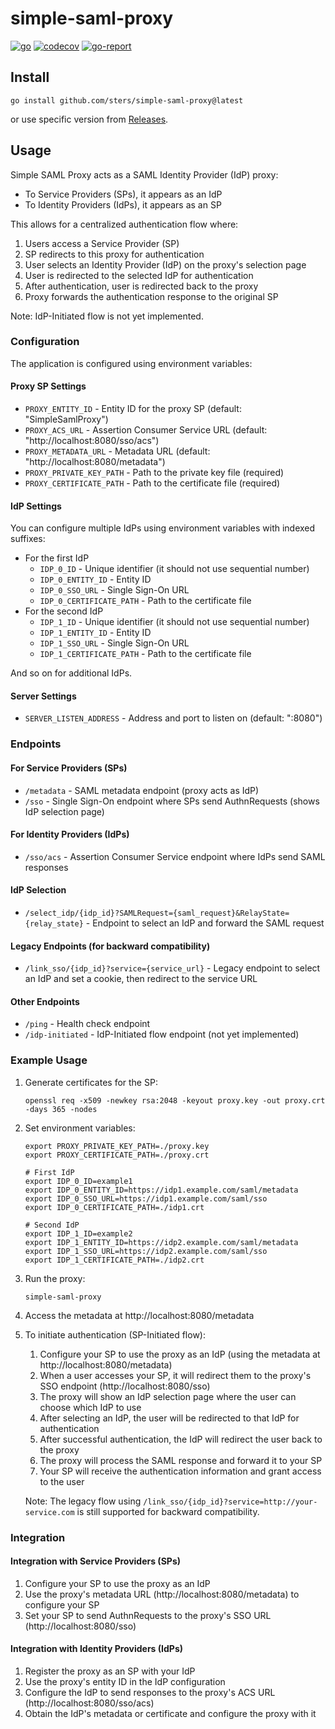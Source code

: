 # simple-saml-proxy

[![go](https://github.com/sters/simple-saml-proxy/workflows/Go/badge.svg)](https://github.com/sters/simple-saml-proxy/actions?query=workflow%3AGo)
[![codecov](https://codecov.io/gh/sters/simple-saml-proxy/branch/main/graph/badge.svg)](https://codecov.io/gh/sters/simple-saml-proxy)
[![go-report](https://goreportcard.com/badge/github.com/sters/simple-saml-proxy)](https://goreportcard.com/report/github.com/sters/simple-saml-proxy)

## Install

```shell
go install github.com/sters/simple-saml-proxy@latest
```

or use specific version from [Releases](https://github.com/sters/simple-saml-proxy/releases).

## Usage

Simple SAML Proxy acts as a SAML Identity Provider (IdP) proxy:
- To Service Providers (SPs), it appears as an IdP
- To Identity Providers (IdPs), it appears as an SP

This allows for a centralized authentication flow where:
1. Users access a Service Provider (SP)
2. SP redirects to this proxy for authentication
3. User selects an Identity Provider (IdP) on the proxy's selection page
4. User is redirected to the selected IdP for authentication
5. After authentication, user is redirected back to the proxy
6. Proxy forwards the authentication response to the original SP

Note: IdP-Initiated flow is not yet implemented.

### Configuration

The application is configured using environment variables:

#### Proxy SP Settings
- `PROXY_ENTITY_ID` - Entity ID for the proxy SP (default: "SimpleSamlProxy")
- `PROXY_ACS_URL` - Assertion Consumer Service URL (default: "http://localhost:8080/sso/acs")
- `PROXY_METADATA_URL` - Metadata URL (default: "http://localhost:8080/metadata")
- `PROXY_PRIVATE_KEY_PATH` - Path to the private key file (required)
- `PROXY_CERTIFICATE_PATH` - Path to the certificate file (required)

#### IdP Settings
You can configure multiple IdPs using environment variables with indexed suffixes:
- For the first IdP
  - `IDP_0_ID` - Unique identifier (it should not use sequential number)
  - `IDP_0_ENTITY_ID` - Entity ID
  - `IDP_0_SSO_URL` - Single Sign-On URL
  - `IDP_0_CERTIFICATE_PATH` - Path to the certificate file
- For the second IdP
  - `IDP_1_ID` - Unique identifier (it should not use sequential number)
  - `IDP_1_ENTITY_ID` - Entity ID
  - `IDP_1_SSO_URL` - Single Sign-On URL
  - `IDP_1_CERTIFICATE_PATH` - Path to the certificate file

And so on for additional IdPs.

#### Server Settings
- `SERVER_LISTEN_ADDRESS` - Address and port to listen on (default: ":8080")

### Endpoints

#### For Service Providers (SPs)
- `/metadata` - SAML metadata endpoint (proxy acts as IdP)
- `/sso` - Single Sign-On endpoint where SPs send AuthnRequests (shows IdP selection page)

#### For Identity Providers (IdPs)
- `/sso/acs` - Assertion Consumer Service endpoint where IdPs send SAML responses

#### IdP Selection
- `/select_idp/{idp_id}?SAMLRequest={saml_request}&RelayState={relay_state}` - Endpoint to select an IdP and forward the SAML request

#### Legacy Endpoints (for backward compatibility)
- `/link_sso/{idp_id}?service={service_url}` - Legacy endpoint to select an IdP and set a cookie, then redirect to the service URL

#### Other Endpoints
- `/ping` - Health check endpoint
- `/idp-initiated` - IdP-Initiated flow endpoint (not yet implemented)

### Example Usage

1. Generate certificates for the SP:
   ```shell
   openssl req -x509 -newkey rsa:2048 -keyout proxy.key -out proxy.crt -days 365 -nodes
   ```

2. Set environment variables:

   ```shell
   export PROXY_PRIVATE_KEY_PATH=./proxy.key
   export PROXY_CERTIFICATE_PATH=./proxy.crt

   # First IdP
   export IDP_0_ID=example1
   export IDP_0_ENTITY_ID=https://idp1.example.com/saml/metadata
   export IDP_0_SSO_URL=https://idp1.example.com/saml/sso
   export IDP_0_CERTIFICATE_PATH=./idp1.crt

   # Second IdP
   export IDP_1_ID=example2
   export IDP_1_ENTITY_ID=https://idp2.example.com/saml/metadata
   export IDP_1_SSO_URL=https://idp2.example.com/saml/sso
   export IDP_1_CERTIFICATE_PATH=./idp2.crt
   ```

3. Run the proxy:
   ```shell
   simple-saml-proxy
   ```

4. Access the metadata at http://localhost:8080/metadata

5. To initiate authentication (SP-Initiated flow):
   1. Configure your SP to use the proxy as an IdP (using the metadata at http://localhost:8080/metadata)
   2. When a user accesses your SP, it will redirect them to the proxy's SSO endpoint (http://localhost:8080/sso)
   3. The proxy will show an IdP selection page where the user can choose which IdP to use
   4. After selecting an IdP, the user will be redirected to that IdP for authentication
   5. After successful authentication, the IdP will redirect the user back to the proxy
   6. The proxy will process the SAML response and forward it to your SP
   7. Your SP will receive the authentication information and grant access to the user

   Note: The legacy flow using `/link_sso/{idp_id}?service=http://your-service.com` is still supported for backward compatibility.

### Integration

#### Integration with Service Providers (SPs)
1. Configure your SP to use the proxy as an IdP
2. Use the proxy's metadata URL (http://localhost:8080/metadata) to configure your SP
3. Set your SP to send AuthnRequests to the proxy's SSO URL (http://localhost:8080/sso)

#### Integration with Identity Providers (IdPs)
1. Register the proxy as an SP with your IdP
2. Use the proxy's entity ID in the IdP configuration
3. Configure the IdP to send responses to the proxy's ACS URL (http://localhost:8080/sso/acs)
4. Obtain the IdP's metadata or certificate and configure the proxy with it
